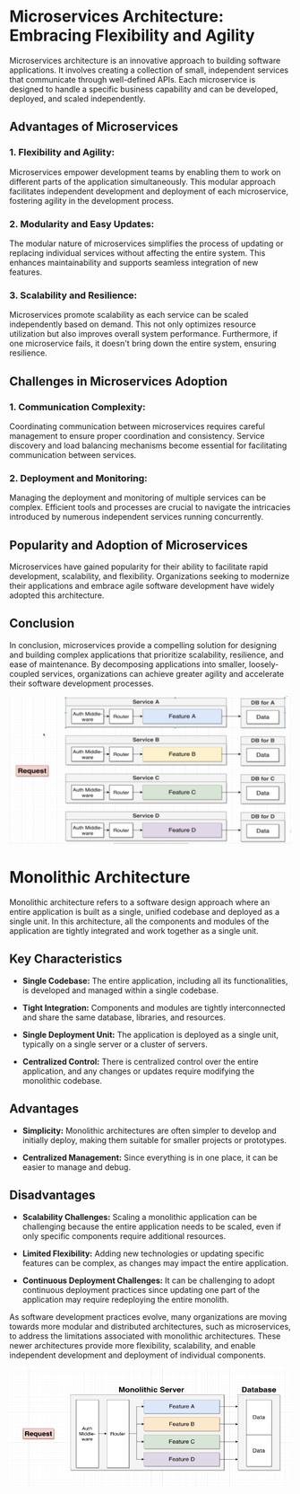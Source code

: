 # Microservices Architecture: Embracing Flexibility and Agility

Microservices architecture is an innovative approach to building software applications. It involves creating a collection of small, independent services that communicate through well-defined APIs. Each microservice is designed to handle a specific business capability and can be developed, deployed, and scaled independently.

## **Advantages of Microservices**

### 1. **Flexibility and Agility:**

Microservices empower development teams by enabling them to work on different parts of the application simultaneously. This modular approach facilitates independent development and deployment of each microservice, fostering agility in the development process.

### 2. **Modularity and Easy Updates:**

The modular nature of microservices simplifies the process of updating or replacing individual services without affecting the entire system. This enhances maintainability and supports seamless integration of new features.

### 3. **Scalability and Resilience:**

Microservices promote scalability as each service can be scaled independently based on demand. This not only optimizes resource utilization but also improves overall system performance. Furthermore, if one microservice fails, it doesn't bring down the entire system, ensuring resilience.

## **Challenges in Microservices Adoption**

### 1. **Communication Complexity:**

Coordinating communication between microservices requires careful management to ensure proper coordination and consistency. Service discovery and load balancing mechanisms become essential for facilitating communication between services.

### 2. **Deployment and Monitoring:**

Managing the deployment and monitoring of multiple services can be complex. Efficient tools and processes are crucial to navigate the intricacies introduced by numerous independent services running concurrently.

## **Popularity and Adoption of Microservices**

Microservices have gained popularity for their ability to facilitate rapid development, scalability, and flexibility. Organizations seeking to modernize their applications and embrace agile software development have widely adopted this architecture.

## **Conclusion**

In conclusion, microservices provide a compelling solution for designing and building complex applications that prioritize scalability, resilience, and ease of maintenance. By decomposing applications into smaller, loosely-coupled services, organizations can achieve greater agility and accelerate their software development processes.

![montolotich1.1](assets\microservices1.1.png)

# Monolithic Architecture

Monolithic architecture refers to a software design approach where an entire application is built as a single, unified codebase and deployed as a single unit. In this architecture, all the components and modules of the application are tightly integrated and work together as a single unit.

## Key Characteristics

- **Single Codebase:** The entire application, including all its functionalities, is developed and managed within a single codebase.

- **Tight Integration:** Components and modules are tightly interconnected and share the same database, libraries, and resources.

- **Single Deployment Unit:** The application is deployed as a single unit, typically on a single server or a cluster of servers.

- **Centralized Control:** There is centralized control over the entire application, and any changes or updates require modifying the monolithic codebase.

## Advantages

- **Simplicity:** Monolithic architectures are often simpler to develop and initially deploy, making them suitable for smaller projects or prototypes.

- **Centralized Management:** Since everything is in one place, it can be easier to manage and debug.

## Disadvantages

- **Scalability Challenges:** Scaling a monolithic application can be challenging because the entire application needs to be scaled, even if only specific components require additional resources.

- **Limited Flexibility:** Adding new technologies or updating specific features can be complex, as changes may impact the entire application.

- **Continuous Deployment Challenges:** It can be challenging to adopt continuous deployment practices since updating one part of the application may require redeploying the entire monolith.

As software development practices evolve, many organizations are moving towards more modular and distributed architectures, such as microservices, to address the limitations associated with monolithic architectures. These newer architectures provide more flexibility, scalability, and enable independent development and deployment of individual components.

![montolotich1](assets\monolithic1.png)
